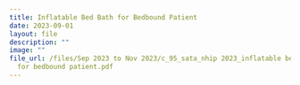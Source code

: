 ```yaml
---
title: Inflatable Bed Bath for Bedbound Patient
date: 2023-09-01
layout: file
description: ""
image: ""
file_url: /files/Sep 2023 to Nov 2023/c_95_sata_nhip 2023_inflatable bed bath
  for bedbound patient.pdf
---
```

